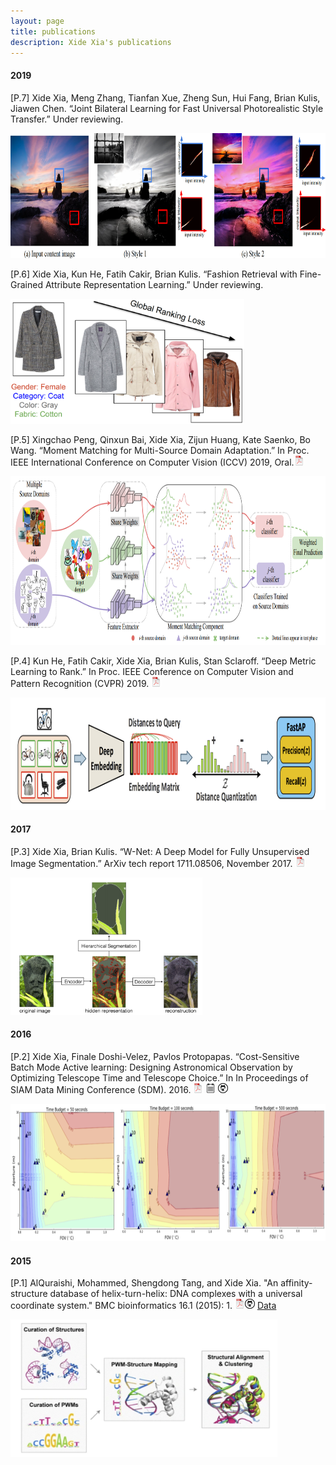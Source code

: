 ```yaml
---
layout: page
title: publications
description: Xide Xia's publications
---
```


#### 2019
[P.7] Xide Xia, Meng Zhang, Tianfan Xue, Zheng Sun, Hui Fang, Brian Kulis, Jiawen Chen. “Joint Bilateral Learning for
Fast Universal Photorealistic Style Transfer.” Under reviewing. 
<td><img src="../pages/pub_pics/cvpr_2020.png" title="cvpr_2020" alt="cvpr_2020" height="200"/> </td>

[P.6] Xide Xia, Kun He, Fatih Cakir, Brian Kulis. “Fashion Retrieval with Fine-Grained Attribute Representation Learning.”
Under reviewing.
<td><img src="../pages/pub_pics/fashion.png" title="fashion.png" alt="fashion" height="200"/> </td>

[P.5] Xingchao Peng, Qinxun Bai, Xide Xia, Zijun Huang, Kate Saenko, Bo Wang. “Moment Matching for Multi-Source
Domain Adaptation.” In Proc. IEEE International Conference on Computer Vision (ICCV) 2019, Oral.[![pdf](icons16/pdf-icon.png)](http://openaccess.thecvf.com/content_ICCV_2019/papers/Peng_Moment_Matching_for_Multi-Source_Domain_Adaptation_ICCV_2019_paper.pdf) 
<td><img src="../pages/pub_pics/iccv_2019.png" title="iccv_2019" alt="iccv_2019" height="270"/> </td>

[P.4] Kun He, Fatih Cakir, Xide Xia, Brian Kulis, Stan Sclaroff. “Deep Metric Learning to Rank.” In Proc. IEEE
Conference on Computer Vision and Pattern Recognition (CVPR) 2019. [![pdf](icons16/pdf-icon.png)](http://openaccess.thecvf.com/content_CVPR_2019/papers/Cakir_Deep_Metric_Learning_to_Rank_CVPR_2019_paper.pdf) 
<td><img src="../pages/pub_pics/cvpr_2019.png" title="cvpr_2019" alt="cvpr_2019" height="180"/> </td>

#### 2017
[P.3] Xide Xia, Brian Kulis. “W-Net: A Deep Model for Fully Unsupervised Image Segmentation.” ArXiv tech report 1711.08506, November 2017. [![pdf](icons16/pdf-icon.png)](https://arxiv.org/abs/1711.08506) 
<td><img src="../pages/pub_pics/wnet.png" title="wnet.png" alt="wnet" height="220"/> </td>


#### 2016
[P.2] Xide Xia, Finale Doshi-Velez, Pavlos Protopapas. “Cost-Sensitive Batch Mode Active learning: Designing Astronomical Observation by Optimizing Telescope Time and Telescope Choice.” In In Proceedings of SIAM Data Mining Conference (SDM). 2016. [![pdf](icons16/pdf-icon.png)](http://scholar.harvard.edu/files/xidexia/files/cbal_sdm16.pdf?m=1454015519) [![pdf w/notes](icons16/notes-icon.png)](http://scholar.harvard.edu/files/xidexia/files/cbal.pdf?m=1454015422) [![github](icons16/github-icon.png)](https://github.com/AlQuraishiLab/hth-dna-db)
<td><img src="../pages/pub_pics/sdm.png" title="sdm" alt="sdm" height="220"/> </td>

#### 2015
[P.1] AlQuraishi, Mohammed, Shengdong Tang, and Xide Xia. "An affinity-structure database of helix-turn-helix: DNA complexes with a universal coordinate system." BMC bioinformatics 16.1 (2015): 1. [![pdf](icons16/pdf-icon.png)](http://bmcbioinformatics.biomedcentral.com/articles/10.1186/s12859-015-0819-2)[![github](icons16/github-icon.png)](https://github.com/xidexia/Active-learning) [Data](http://staging.proteindna.hms.harvard.edu/)
<td><img src="../pages/pub_pics/dna.png" title="sdm" alt="dna" height="220"/> </td>


